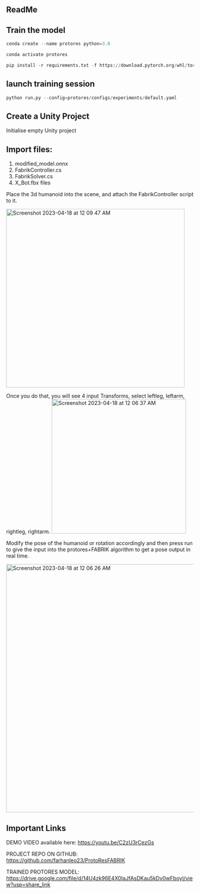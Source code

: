 ## ReadMe
## Train the model

```python
conda create --name protores python=3.8
```

```python
conda activate protores
```
```python
pip install -r requirements.txt -f https://download.pytorch.org/whl/torch_stable.html
```

## launch training session

```python
python run.py --config=protores/configs/experiments/default.yaml
```

## Create a Unity Project
Initialise empty Unity project
## Import files:
1. modified_model.onnx
2. FabrikController.cs
3. FabrikSolver.cs
4. X_Bot.fbx files

Place the 3d humanoid into the scene, and attach the FabrikController script to it.

<img width="479" alt="Screenshot 2023-04-18 at 12 09 47 AM" src="https://user-images.githubusercontent.com/8142476/232699200-1da4cd1e-448b-4b61-a58f-d5c0e55c544e.png">

Once you do that, you will see 4 input Transforms, select leftleg, leftarm, rightleg, rightarm.
<img width="361" alt="Screenshot 2023-04-18 at 12 06 37 AM" src="https://user-images.githubusercontent.com/8142476/232698772-f25fe8e6-6e2f-459a-8ba1-42445abcb68c.png">

Modify the pose of the humanoid or rotation accordingly and then press run to give the input into the protores+FABRIK algorithm to get a pose output in real time. 

<img width="666" alt="Screenshot 2023-04-18 at 12 06 26 AM" src="https://user-images.githubusercontent.com/8142476/232698769-c55407fb-d7a9-41fc-afc2-fb1560233f44.png">

## Important Links

DEMO VIDEO available here: https://youtu.be/C2zU3rCezGs

PROJECT REPO ON GITHUB: https://github.com/farhanleo23/ProtoResFABRIK

TRAINED PROTORES MODEL: https://drive.google.com/file/d/14U4zk96E4X0IaJfAsDKau5kDv0wFboyl/view?usp=share_link


